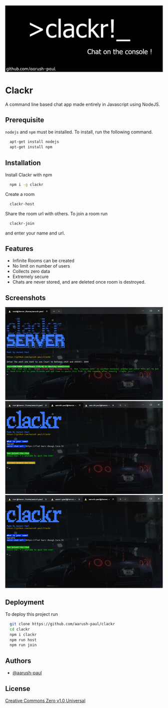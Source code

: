 
![clackr](https://raw.githubusercontent.com/aarush-paul/clackr/main/pics/logo.png)


# Clackr

A command line based chat app made entirely in Javascript using NodeJS.

## Prerequisite

`nodejs` and `npm` must be installed. To install, run the following command.

```bash
  apt-get install nodejs
  apt-get install npm
```

## Installation

Install Clackr with npm

```bash
  npm i -g clackr
```

Create a room

```bash
  clackr-host
```
Share the room url with others.
To join a room run

```bash
  clackr-join
```
and enter your name and url.
## Features

- Infinite Rooms can be created
- No limit on number of users
- Collects zero data
- Extremely secure
- Chats are never stored, and are deleted once room is destroyed.


## Screenshots

![App Screenshot](https://raw.githubusercontent.com/aarush-paul/clackr/main/pics/1.png)
![App Screenshot](https://raw.githubusercontent.com/aarush-paul/clackr/main/pics/2.png)
![App Screenshot](https://raw.githubusercontent.com/aarush-paul/clackr/main/pics/3.png)


## Deployment

To deploy this project run

```bash
  git clone https://github.com/aarush-paul/clackr
  cd clackr
  npm i clackr
  npm run host
  npm run join
```


## Authors

- [@aarush-paul](https://www.github.com/aarush-paul)


## License

[Creative Commons Zero v1.0 Universal](https://github.com/aarush-paul/clackr/blob/main/LICENSE)

